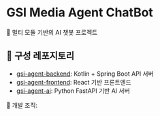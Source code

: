 # GSI Media Agent ChatBot

🎯 멀티 모듈 기반의 AI 챗봇 프로젝트

## 🔧 구성 레포지토리
- [gsi-agent-backend](https://github.com/gsi-media-agent-chatbot/gsi-agent-backend): Kotlin + Spring Boot API 서버
- [gsi-agent-frontend](https://github.com/gsi-media-agent-chatbot/gsi-agent-frontend): React 기반 프론트엔드
- [gsi-agent-ai](https://github.com/gsi-media-agent-chatbot/gsi-agent-ai): Python FastAPI 기반 AI 서버

📌 개발 조직: 
